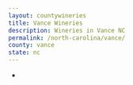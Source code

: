 ```yaml
---
layout: countywineries
title: Vance Wineries
description: Wineries in Vance NC
permalink: /north-carolina/vance/
county: vance
state: nc
---
```

-
